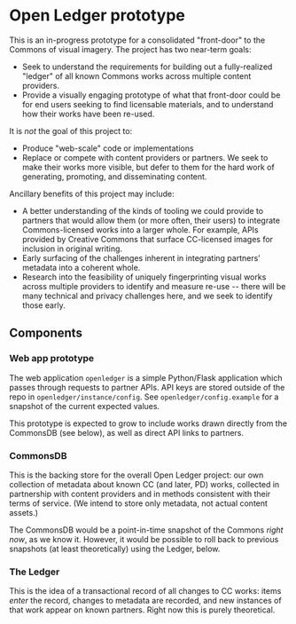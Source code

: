 # Open Ledger prototype

This is an in-progress prototype for a consolidated "front-door" to the
Commons of visual imagery. The project has two near-term goals:

* Seek to understand the requirements for building out a fully-realized "ledger"
 of all known Commons works across multiple content providers.
* Provide a visually engaging prototype of what that front-door could be for
end users seeking to find licensable materials, and to understand how their
works have been re-used.

It is _not_ the goal of this project to:

* Produce "web-scale" code or implementations
* Replace or compete with content providers or partners. We seek to make
their works more visible, but defer to them for the hard work of generating,
promoting, and disseminating content.

Ancillary benefits of this project may include:

* A better understanding of the kinds of tooling we could provide to partners
that would allow them (or more often, their users) to integrate Commons-licensed
works into a larger whole. For example, APIs provided by Creative Commons that
surface CC-licensed images for inclusion in original writing.
* Early surfacing of the challenges inherent in integrating partners' metadata
into a coherent whole.
* Research into the feasibility of uniquely fingerprinting visual works
across multiple providers to identify and measure re-use -- there will be many
technical and privacy challenges here, and we seek to identify those early.

## Components

### Web app prototype

The web application `openledger` is a simple Python/Flask application which
passes through requests to partner APIs. API keys are stored outside of the
repo in `openledger/instance/config`. See `openledger/config.example` for
a snapshot of the current expected values.

This prototype is expected to grow to include works drawn directly from the
CommonsDB (see below), as well as direct API links to partners.

### CommonsDB

This is the backing store for the overall Open Ledger project: our own
collection of metadata about known CC (and later, PD) works, collected in
partnership with content providers and in methods consistent with their
terms of service. (We intend to store only metadata, not actual content
assets.)

The CommonsDB would be a point-in-time snapshot of the Commons _right now_,
as we know it. However, it would be possible to roll back to previous
snapshots (at least theoretically) using the Ledger, below.

### The Ledger

This is the idea of a transactional record of all changes to CC works:
items _enter_ the record, changes to metadata are recorded, and new
instances of that work appear on known partners. Right now this is purely
theoretical.
